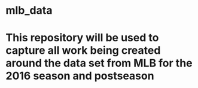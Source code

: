 # mlb_data
# This repository will be used to capture all work being created around the data set from MLB for the 2016 season and postseason
